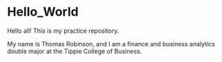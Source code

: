 # Hello_World

Hello all! This is my practice repository. 

My name is Thomas Robinson, and I am a finance and business analytics double major at the Tippie College of Business. 

